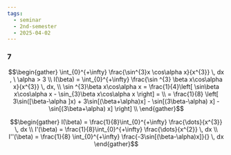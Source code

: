 ```yaml
---
tags:
  - seminar
  - 2nd-semester
  - 2025-04-02
---
```


### 7

$$\begin{gather}
\int_{0}^{+\infty} \frac{\sin^{3}x \cos\alpha x}{x^{3}} \, dx , \ \alpha > 3 \\
I(\beta) = \int_{0}^{+\infty} \frac{\sin ^{3} \beta x\cos\alpha x}{x^{3}} \, dx, \\
\sin ^{3}\beta x\cos\alpha x = \frac{1}{4}\left[ \sin\beta x\cos\alpha x - \sin_{3}\beta x\cos\alpha x \right] = \\
= \frac{1}{8} \left[ 3\sin([\beta-\alpha ]x) + 3\sin[(\beta+\alpha)x] - \sin[(3\beta-\alpha) x] - \sin[(3\beta+\alpha) x] \right] \\
\end{gather}$$

$$\begin{gather}
I(\beta) = \frac{1}{8}\int_{0}^{+\infty} \frac{\dots}{x^{3}} \, dx \\
I'(\beta) = \frac{1}{8}\int_{0}^{+\infty} \frac{\dots}{x^{2}} \, dx  \\
I''(\beta) = \frac{1}{8} \int_{0}^{+\infty} \frac{-3\sin[(\beta-\alpha)x]}{} \, dx 
\end{gather}$$